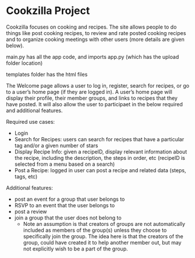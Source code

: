 # Cookzilla Project

Cookzilla focuses on cooking and recipes. The site allows people to do things like post cooking recipes, to review and rate posted cooking recipes and to organize cooking meetings with other users (more details are given below).

main.py has all the app code, and imports app.py (which has the upload folder location)

templates folder has the html files


The Welcome page allows a user to log in, register, search for recipes, or go to a user’s home page (if they are logged in).  A user’s home page will display their profile, their member groups, and links to recipes that they have posted.  It will also allow the user to participaet in the below required and additional features.

Required use cases:
- Login
- Search for Recipes: users can search for recipes that have a particular tag and/or a given number of stars
- Display Recipe Info: given a recipeID, display relevant information about the recipe, including the description, the
steps in order, etc (recipeID is selected from a menu based on a search)
- Post a Recipe: logged in user can post a recipe and related data (steps, tags, etc)

Additional features:
- post an event for a group that user belongs to
- RSVP to an event that the user belongs to
- post a review
- join a group that the user does not belong to
  - Note an assumption is that creators of groups are not automatically included as members of the group(s) unless they choose to specifically join the group. The idea here is that the creators of the group, could have created it to help another member out, but may not explicitly wish to be a part of the group.
